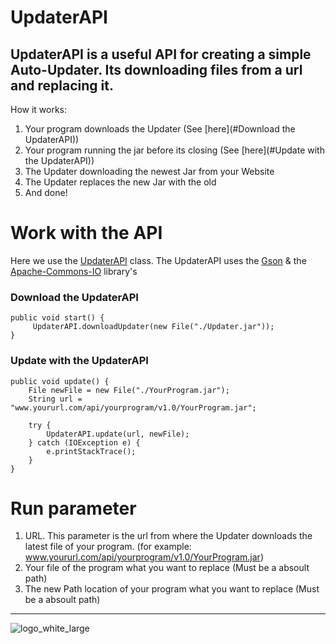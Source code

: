 # UpdaterAPI

UpdaterAPI is a useful API for creating a simple Auto-Updater. 
Its downloading files from a url and replacing it. 
---
How it works: 

1. Your program downloads the Updater (See [here](#Download the UpdaterAPI))
2. Your program running the jar before its closing (See [here](#Update with the UpdaterAPI))
3. The Updater downloading the newest Jar from your Website
4. The Updater replaces the new Jar with the old
5. And done!


# Work with the API

Here we use the [UpdaterAPI](https://github.com/ZeusSeinGrossopa/UpdaterAPI/blob/master/src/test/java/UpdaterAPI.java) class.
The UpdaterAPI uses the [Gson](https://github.com/google/gson) & the [Apache-Commons-IO](https://github.com/apache/commons-io) library's

### Download the UpdaterAPI 

```
public void start() {
     UpdaterAPI.downloadUpdater(new File("./Updater.jar"));
}

```

### Update with the UpdaterAPI 
```
public void update() {
    File newFile = new File("./YourProgram.jar");
    String url = "www.yoururl.com/api/yourprogram/v1.0/YourProgram.jar";

    try {
        UpdaterAPI.update(url, newFile);
    } catch (IOException e) {
        e.printStackTrace();
    }
}
```

# Run parameter 

1. URL. This parameter is the url from where the Updater downloads the latest file of your program. (for example: www.yoururl.com/api/yourprogram/v1.0/YourProgram.jar)
2. Your file of the program what you want to replace (Must be a absoult path)
3. The new Path location of your program what you want to replace (Must be a absoult path)



---

![logo_white_large](https://user-images.githubusercontent.com/80217114/157707596-ddf31272-8360-4356-8ed6-405ce45e536c.png)
